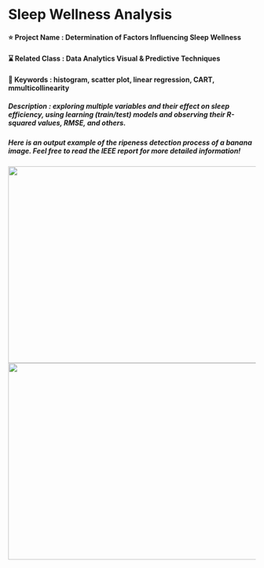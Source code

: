# Sleep Wellness Analysis

#### ⭐ Project Name : Determination of Factors Influencing Sleep Wellness 
#### ⌛ Related Class : Data Analytics Visual & Predictive Techniques
#### 🔑 Keywords : histogram, scatter plot, linear regression, CART, mmulticollinearity
##### Description : exploring multiple variables and their effect on sleep efficiency, using learning (train/test) models and observing their R-squared values, RMSE, and others. 


##### Here is an output example of the ripeness detection process of a banana image. Feel free to read the IEEE report for more detailed information!
<img src="https://github.com/user-attachments/assets/a13087f8-587e-48f0-8494-77868eec0bec" width="550" height="400">

<img src="https://github.com/user-attachments/assets/e0c6ed07-5d2a-40ea-8baa-2b8dd8981c12" width="550" height="400">


